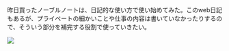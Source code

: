 昨日買ったノーブルノートは、日記的な使い方で使い始めてみた。このweb日記もあるが、プライベートの細かいことや仕事の内容は書いていなかったりするので、そういう部分を補完する役割で使っていきたい。

![](https://photos.apkas.net/medium/202411/20241107-161914.webp)
